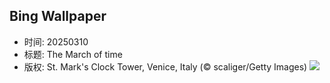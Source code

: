 ## Bing Wallpaper
- 时间: 20250310
- 标题: The March of time
- 版权: St. Mark's Clock Tower, Venice, Italy (© scaliger/Getty Images)
![](https://cn.bing.com/th?id=OHR.ItalyClock_EN-US7397391355_UHD.jpg&rf=LaDigue_UHD.jpg&pid=hp&w=3840&h=2160&rs=1&c=4)
